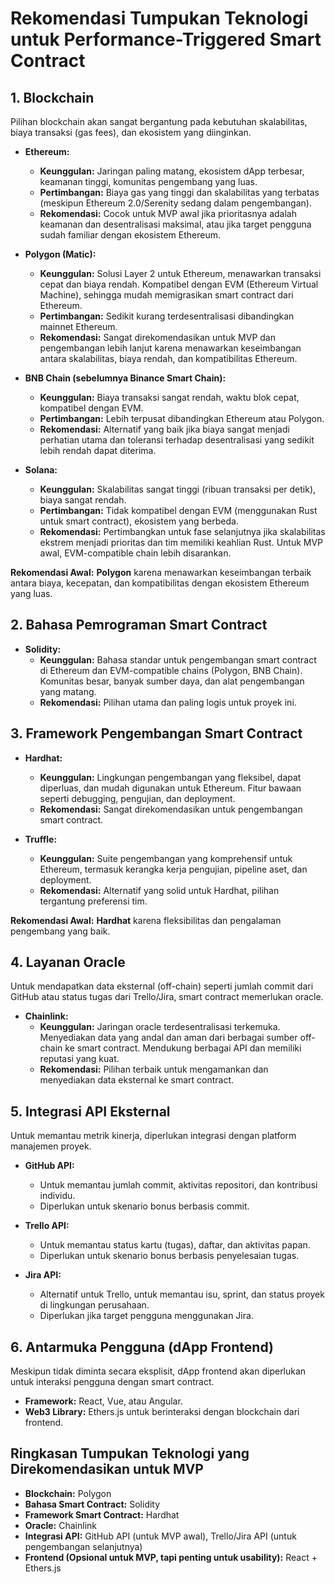 # Rekomendasi Tumpukan Teknologi untuk Performance-Triggered Smart Contract

## 1. Blockchain

Pilihan blockchain akan sangat bergantung pada kebutuhan skalabilitas, biaya transaksi (gas fees), dan ekosistem yang diinginkan.

*   **Ethereum:**
    *   **Keunggulan:** Jaringan paling matang, ekosistem dApp terbesar, keamanan tinggi, komunitas pengembang yang luas.
    *   **Pertimbangan:** Biaya gas yang tinggi dan skalabilitas yang terbatas (meskipun Ethereum 2.0/Serenity sedang dalam pengembangan).
    *   **Rekomendasi:** Cocok untuk MVP awal jika prioritasnya adalah keamanan dan desentralisasi maksimal, atau jika target pengguna sudah familiar dengan ekosistem Ethereum.

*   **Polygon (Matic):**
    *   **Keunggulan:** Solusi Layer 2 untuk Ethereum, menawarkan transaksi cepat dan biaya rendah. Kompatibel dengan EVM (Ethereum Virtual Machine), sehingga mudah memigrasikan smart contract dari Ethereum.
    *   **Pertimbangan:** Sedikit kurang terdesentralisasi dibandingkan mainnet Ethereum.
    *   **Rekomendasi:** Sangat direkomendasikan untuk MVP dan pengembangan lebih lanjut karena menawarkan keseimbangan antara skalabilitas, biaya rendah, dan kompatibilitas Ethereum.

*   **BNB Chain (sebelumnya Binance Smart Chain):**
    *   **Keunggulan:** Biaya transaksi sangat rendah, waktu blok cepat, kompatibel dengan EVM.
    *   **Pertimbangan:** Lebih terpusat dibandingkan Ethereum atau Polygon.
    *   **Rekomendasi:** Alternatif yang baik jika biaya sangat menjadi perhatian utama dan toleransi terhadap desentralisasi yang sedikit lebih rendah dapat diterima.

*   **Solana:**
    *   **Keunggulan:** Skalabilitas sangat tinggi (ribuan transaksi per detik), biaya sangat rendah.
    *   **Pertimbangan:** Tidak kompatibel dengan EVM (menggunakan Rust untuk smart contract), ekosistem yang berbeda.
    *   **Rekomendasi:** Pertimbangkan untuk fase selanjutnya jika skalabilitas ekstrem menjadi prioritas dan tim memiliki keahlian Rust. Untuk MVP awal, EVM-compatible chain lebih disarankan.

**Rekomendasi Awal:** **Polygon** karena menawarkan keseimbangan terbaik antara biaya, kecepatan, dan kompatibilitas dengan ekosistem Ethereum yang luas.

## 2. Bahasa Pemrograman Smart Contract

*   **Solidity:**
    *   **Keunggulan:** Bahasa standar untuk pengembangan smart contract di Ethereum dan EVM-compatible chains (Polygon, BNB Chain). Komunitas besar, banyak sumber daya, dan alat pengembangan yang matang.
    *   **Rekomendasi:** Pilihan utama dan paling logis untuk proyek ini.

## 3. Framework Pengembangan Smart Contract

*   **Hardhat:**
    *   **Keunggulan:** Lingkungan pengembangan yang fleksibel, dapat diperluas, dan mudah digunakan untuk Ethereum. Fitur bawaan seperti debugging, pengujian, dan deployment.
    *   **Rekomendasi:** Sangat direkomendasikan untuk pengembangan smart contract.

*   **Truffle:**
    *   **Keunggulan:** Suite pengembangan yang komprehensif untuk Ethereum, termasuk kerangka kerja pengujian, pipeline aset, dan deployment.
    *   **Rekomendasi:** Alternatif yang solid untuk Hardhat, pilihan tergantung preferensi tim.

**Rekomendasi Awal:** **Hardhat** karena fleksibilitas dan pengalaman pengembang yang baik.

## 4. Layanan Oracle

Untuk mendapatkan data eksternal (off-chain) seperti jumlah commit dari GitHub atau status tugas dari Trello/Jira, smart contract memerlukan oracle.

*   **Chainlink:**
    *   **Keunggulan:** Jaringan oracle terdesentralisasi terkemuka. Menyediakan data yang andal dan aman dari berbagai sumber off-chain ke smart contract. Mendukung berbagai API dan memiliki reputasi yang kuat.
    *   **Rekomendasi:** Pilihan terbaik untuk mengamankan dan menyediakan data eksternal ke smart contract.

## 5. Integrasi API Eksternal

Untuk memantau metrik kinerja, diperlukan integrasi dengan platform manajemen proyek.

*   **GitHub API:**
    *   Untuk memantau jumlah commit, aktivitas repositori, dan kontribusi individu.
    *   Diperlukan untuk skenario bonus berbasis commit.

*   **Trello API:**
    *   Untuk memantau status kartu (tugas), daftar, dan aktivitas papan.
    *   Diperlukan untuk skenario bonus berbasis penyelesaian tugas.

*   **Jira API:**
    *   Alternatif untuk Trello, untuk memantau isu, sprint, dan status proyek di lingkungan perusahaan.
    *   Diperlukan jika target pengguna menggunakan Jira.

## 6. Antarmuka Pengguna (dApp Frontend)

Meskipun tidak diminta secara eksplisit, dApp frontend akan diperlukan untuk interaksi pengguna dengan smart contract.

*   **Framework:** React, Vue, atau Angular.
*   **Web3 Library:** Ethers.js untuk berinteraksi dengan blockchain dari frontend.

## Ringkasan Tumpukan Teknologi yang Direkomendasikan untuk MVP

*   **Blockchain:** Polygon
*   **Bahasa Smart Contract:** Solidity
*   **Framework Smart Contract:** Hardhat
*   **Oracle:** Chainlink
*   **Integrasi API:** GitHub API (untuk MVP awal), Trello/Jira API (untuk pengembangan selanjutnya)
*   **Frontend (Opsional untuk MVP, tapi penting untuk usability):** React + Ethers.js
